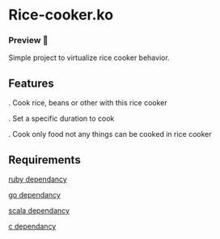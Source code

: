 # Rice-cooker.ko
### Preview 🤖
Simple project to virtualize rice cooker behavior.

## Features 
. Cook rice, beans or other with this rice cooker

. Set a specific duration to cook 

. Cook only food not any things can be cooked in rice cooker   


## Requirements
[ruby dependancy](https://github.com/hei-school/cc-d2-my-rice-cooker-haritianaadriano/tree/feature/ruby)

[go dependancy](https://github.com/hei-school/cc-d2-my-rice-cooker-haritianaadriano/tree/feature/go)

[scala dependancy](https://github.com/hei-school/cc-d2-my-rice-cooker-haritianaadriano/tree/feature/scala)

[c dependancy](https://github.com/hei-school/cc-d2-my-rice-cooker-haritianaadriano/tree/feature/c)